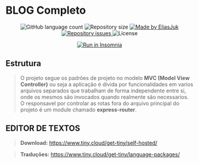 # BLOG Completo


<p align="center">
  <img alt="GitHub language count" src="https://img.shields.io/github/languages/count/EliasJuk/blog-completo">	
  <img alt="Repository size" src="https://img.shields.io/github/repo-size/EliasJuk/blog-completo">
	
  <a href="https://www.linkedin.com/in/eliaspjuk/">
    <img alt="Made by EliasJuk" src="https://img.shields.io/badge/made%20by-EliasJuk-%2304D361">
  </a>
  
  
  <a href="https://github.com/EliasJuk/blog-completo/issues">
    <img alt="Repository issues" src="https://img.shields.io/github/issues/EliasJuk/blog-completo">
  </a>
  
  <img alt="License" src="https://img.shields.io/badge/license-MIT-brightgreen"> 
<p>
	
<p align="center">
	<a href="https://insomnia.rest/run/?label=Blog&uri=https://raw.githubusercontent.com/EliasJuk/blog-completo/master/readme/Insomnia_2020-04-04.json"><img src="https://insomnia.rest/images/run.svg" alt="Run in Insomnia"></a>
</p>


## Estrutura
>O projeto segue os padrões de projeto no modelo **MVC (Model View Controller)** ou seja a aplicação é divida por funcionalidades em varios arquivos separados que trabalham de forma independente entre si, onde os mesmos são invocados quando realmente são necessarios.
>O responsavel por controlar as rotas fora do arquivo principal do projeto é um module chamado **express-router**.

## EDITOR DE TEXTOS
>**Download:** https://www.tiny.cloud/get-tiny/self-hosted/

>**Traduções:** https://www.tiny.cloud/get-tiny/language-packages/